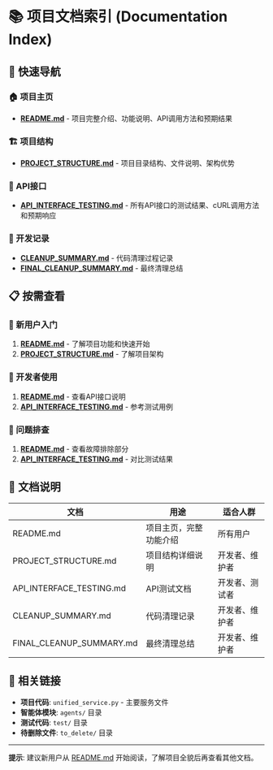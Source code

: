 # 📚 项目文档索引 (Documentation Index)

## 🎯 快速导航

### 🏠 项目主页
- **[README.md](README.md)** - 项目完整介绍、功能说明、API调用方法和预期结果

### 🏗️ 项目结构
- **[PROJECT_STRUCTURE.md](PROJECT_STRUCTURE.md)** - 项目目录结构、文件说明、架构优势

### 🔌 API接口
- **[API_INTERFACE_TESTING.md](API_INTERFACE_TESTING.md)** - 所有API接口的测试结果、cURL调用方法和预期响应

### 🧹 开发记录
- **[CLEANUP_SUMMARY.md](CLEANUP_SUMMARY.md)** - 代码清理过程记录
- **[FINAL_CLEANUP_SUMMARY.md](FINAL_CLEANUP_SUMMARY.md)** - 最终清理总结

## 📋 按需查看

### 🚀 新用户入门
1. **[README.md](README.md)** - 了解项目功能和快速开始
2. **[PROJECT_STRUCTURE.md](PROJECT_STRUCTURE.md)** - 了解项目架构

### 🔧 开发者使用
1. **[README.md](README.md)** - 查看API接口说明
2. **[API_INTERFACE_TESTING.md](API_INTERFACE_TESTING.md)** - 参考测试用例

### 🐛 问题排查
1. **[README.md](README.md)** - 查看故障排除部分
2. **[API_INTERFACE_TESTING.md](API_INTERFACE_TESTING.md)** - 对比测试结果

## 📖 文档说明

| 文档 | 用途 | 适合人群 |
|------|------|----------|
| README.md | 项目主页，完整功能介绍 | 所有用户 |
| PROJECT_STRUCTURE.md | 项目结构详细说明 | 开发者、维护者 |
| API_INTERFACE_TESTING.md | API测试文档 | 开发者、测试者 |
| CLEANUP_SUMMARY.md | 代码清理记录 | 开发者、维护者 |
| FINAL_CLEANUP_SUMMARY.md | 最终清理总结 | 开发者、维护者 |

## 🔗 相关链接

- **项目代码**: `unified_service.py` - 主要服务文件
- **智能体模块**: `agents/` 目录
- **测试代码**: `test/` 目录
- **待删除文件**: `to_delete/` 目录

---

**提示**: 建议新用户从 [README.md](README.md) 开始阅读，了解项目全貌后再查看其他文档。